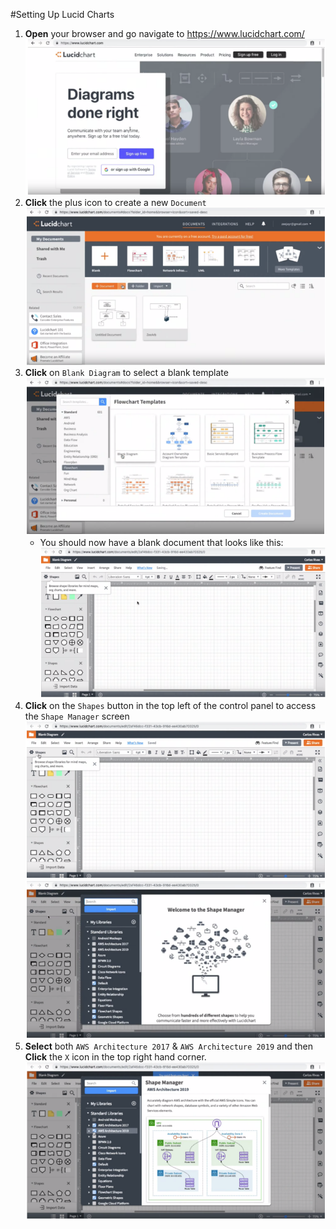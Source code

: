 #Setting Up Lucid Charts
1. **Open** your browser and go navigate to https://www.lucidchart.com/
    ![images](../images/lucid1.png)
2. **Click** the plus icon to create a new ```Document```
    ![images](../images/lucid2.png)
3. **Click** on ```Blank Diagram``` to select a blank template
    ![images](../images/lucid3.png)
    * You should now have a blank document that looks like this:
    ![images](../images/lucid4.png)
4. **Click** on the ```Shapes``` button in the top left of the control panel to access the ```Shape Manager``` screen
    ![images](../images/lucid5.png)
    ![images](../images/lucid6.png)
5. **Select** both ```AWS Architecture 2017``` & ```AWS Architecture 2019``` and then **Click** the ```X``` icon in the top right hand corner.
    ![images](../images/lucid7.png)